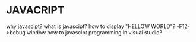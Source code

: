 # JAVACRIPT
why javascipt?
what is javascipt?
how to display "HELLOW WORLD"?
-F12->bebug window
how to javascipt programming in visual studio?
